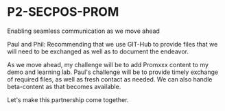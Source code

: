 # P2-SECPOS-PROM
Enabling seamless communication as we move ahead

Paul and Phil: Recommending that we use GIT-Hub to provide files that we will need to be exchanged as well as to document
the endeavor.

As we move ahead, my challenge will be to add Promxxx content to my demo and learning lab. Paul's challenge will be to provide
timely exchange of required files, as well as fresh contact as needed. We can also handle beta-content as that becomes available.

Let's make this partnership come together.
